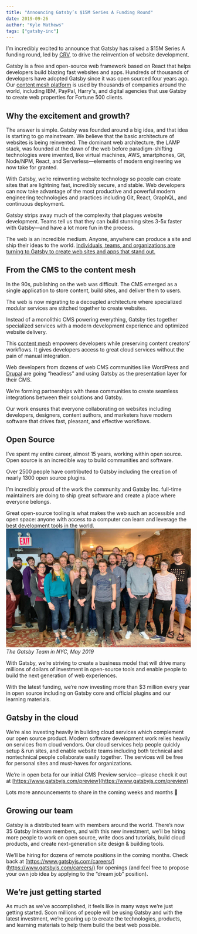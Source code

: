 ```yaml
---
title: "Announcing Gatsby’s $15M Series A Funding Round"
date: 2019-09-26
author: "Kyle Mathews"
tags: ["gatsby-inc"]
---
```


I’m incredibly excited to announce that Gatsby has raised a \$15M Series A funding round, led by [CRV](https://www.crv.com/), to drive the reinvention of website development.

Gatsby is a free and open-source web framework based on React that helps developers build blazing fast websites and apps. Hundreds of thousands of developers have adopted Gatsby since it was open sourced four years ago. Our [content mesh platform](https://www.gatsbyjs.org/blog/2018-10-04-journey-to-the-content-mesh/) is used by thousands of companies around the world, including IBM, PayPal, Harry's, and digital agencies that use Gatsby to create web properties for Fortune 500 clients.

## Why the excitement and growth?

The answer is simple. Gatsby was founded around a big idea, and that idea is starting to go mainstream. We believe that the basic architecture of websites is being reinvented. The dominant web architecture, the LAMP stack, was founded at the dawn of the web before paradigm-shifting technologies were invented, like virtual machines, AWS, smartphones, Git, Node/NPM, React, and Serverless—elements of modern engineering we now take for granted.

With Gatsby, we’re reinventing website technology so people can create sites that are lightning fast, incredibly secure, and stable. Web developers can now take advantage of the most productive and powerful modern engineering technologies and practices including Git, React, GraphQL, and continuous deployment.

Gatsby strips away much of the complexity that plagues website development. Teams tell us that they can build stunning sites 3-5x faster with Gatsby—and have a lot more fun in the process.

The web is an incredible medium. Anyone, anywhere can produce a site and ship their ideas to the world. [Individuals, teams, and organizations are turning to Gatsby to create web sites and apps that stand out](https://www.gatsbyjs.org/blog/tags/case-studies)[.](https://www.gatsbyjs.org/blog/tags/case-studies)

## From the CMS to the content mesh

In the 90s, publishing on the web was difficult. The CMS emerged as a single application to store content, build sites, and deliver them to users.

The web is now migrating to a decoupled architecture where specialized modular services are stitched together to create websites.

Instead of a monolithic CMS powering everything, Gatsby ties together specialized services with a modern development experience and optimized website delivery.

This [content mesh](https://www.gatsbyjs.org/blog/2018-10-04-journey-to-the-content-mesh) empowers developers while preserving content creators’ workflows. It gives developers access to great cloud services without the pain of manual integration.

Web developers from dozens of web CMS communities like WordPress and [Drupal](https://www.gatsbyjs.org/blog/2019-06-26-live-preview-for-drupal/) are going “headless” and using Gatsby as the presentation layer for their CMS.

We’re forming partnerships with these communities to create seamless integrations between their solutions and Gatsby.

Our work ensures that everyone collaborating on websites including developers, designers, content authors, and marketers have modern software that drives fast, pleasant, and effective workflows.

## Open Source

I’ve spent my entire career, almost 15 years, working within open source. Open source is an incredible way to build communities and software.

Over 2500 people have contributed to Gatsby including the creation of nearly 1300 open source plugins.

I’m incredibly proud of the work the community and Gatsby Inc. full-time maintainers are doing to ship great software and create a place where everyone belongs.

Great open-source tooling is what makes the web such an accessible and open space: anyone with access to a computer can learn and leverage the best development tools in the world.
![The Gatsby Team in NYC, May 2019](./gatsby-team.jpeg)_The Gatsby Team in NYC, May 2019_

With Gatsby, we’re striving to create a business model that will drive many millions of dollars of investment in open-source tools and enable people to build the next generation of web experiences.

With the latest funding, we’re now investing more than \$3 million every year in open source including on Gatsby core and official plugins and our learning materials.

## Gatsby in the cloud

We’re also investing heavily in building cloud services which complement our open source product. Modern software development work relies heavily on services from cloud vendors. Our cloud services help people quickly setup & run sites, and enable website teams including both technical and nontechnical people collaborate easily together. The services will be free for personal sites and must-haves for organizations.

We’re in open beta for our initial CMS Preview service—please check it out at [https://www.gatsbyjs.com/preview](https://www.gatsbyjs.com/preview)

Lots more announcements to share in the coming weeks and months 🚀

## Growing our team

Gatsby is a distributed team with members around the world. There’s now 35 Gatsby Inkteam members, and with this new investment, we’ll be hiring more people to work on open source, write docs and tutorials, build cloud products, and create next-generation site design & building tools.

We’ll be hiring for dozens of remote positions in the coming months. Check back at [https://www.gatsbyjs.com/careers/](https://www.gatsbyjs.com/careers/) for openings (and feel free to propose your own job idea by applying to the “dream job” position).

## We’re just getting started

As much as we’ve accomplished, it feels like in many ways we’re just getting started. Soon millions of people will be using Gatsby and with the latest investment, we’re gearing up to create the technologies, products, and learning materials to help them build the best web possible.
